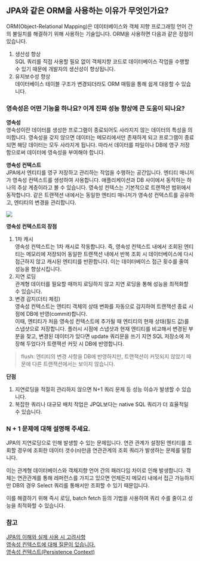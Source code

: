 ## JPA와 같은 ORM을 사용하는 이유가 무엇인가요?

ORM(Object-Relational Mapping)은 데이터베이스와 객체 지향 프로그래밍 언어 간의 불일치를 해결하기 위해 사용하는 기술입니다. ORM을 사용하면 다음과 같은 장점이 있습니다.
1. 생산성 향상<br/>
   SQL 쿼리를 직접 사용할 필요 없이 객체지향 코드로 데이터베이스 작업을 수행할 수 있기 때문에 개발자의 생산성이 향상됩니다.
2. 유지보수성 향상<br/>
   데이터베이스 테이블 구조가 변경되더라도 ORM 매핑을 통해 쉽게 대응할 수 있습니다.


### 영속성은 어떤 기능을 하나요? 이게 진짜 성능 향상에 큰 도움이 되나요?

__영속성__<br/>
영속성이란 데이터를 생성한 프로그램이 종료되어도 사라지지 않는 데이터의 특성을 의미합니다. 영속성을 갖지 않으면 데이터는 메모리에서만 존재하게 되고 프로그램이 종료되면 해당 데이터는 모두 사라지게 됩니다. 따라서 데이터를 파일이나 DB에 영구 저장함으로써 데이터에 영속성을 부여해야 합니다.

__영속성 컨텍스트__<br/>
JPA에서 엔티티를 영구 저장하고 관리하는 작업을 수행하는 공간입니다. 엔티티 매니저가 영속성 컨텍스트를 생성하여 사용합니다. 애플리케이션과 DB 사이에서 동작하는 하나의 추상 계층이라고 볼 수 있습니다.
영속성 컨텍스는 기본적으로 트랜잭션 범위에서 동작합니다. 같은 트랜잭션 내에서는 동일한 엔티티 매니저가 영속성 컨텍스트를 공유하고, 엔티티의 변경을 관리합니다.

![](https://incheol-jung.gitbook.io/~gitbook/image?url=https%3A%2F%2F2649832514-files.gitbook.io%2F%7E%2Ffiles%2Fv0%2Fb%2Fgitbook-legacy-files%2Fo%2Fassets%252F-M5HOStxvx-Jr0fqZhyW%252F-MHb8Kq2OMRiS2HyXT_K%252F-MHbBcxqMRck0E9YERLA%252FJPA_3_7.png%3Falt%3Dmedia%26token%3Df8c834cf-8ced-4e70-82d2-5ecfec518af6&width=768&dpr=1&quality=100&sign=b551b47e&sv=1)

__영속성 컨텍스트의 장점__<br/>
1. 1차 캐시<br/>
   영속성 컨텍스트는 1차 캐시로 작동합니다. 즉, 영속성 컨텍스트 내에서 조회된 엔티티는 메모리에 저장되어 동일한 트랜잭션 내에서 반복 조회 시 데이터베이스에 다시 접근하지 않고 캐시된 엔티티를 반환합니다. 이는 데이터베이스 접근 횟수를 줄여 성능을 향상시킵니다. 
2. 지연 로딩<br/>
   관계형 데이터를 필요할 때까지 로딩하지 않고 지연 로딩을 통해 성능을 최적화할 수 있습니다.
3. 변경 감지(더티 체킹)<br/>
   영속성 컨텍스트는 엔티티 객체의 상태 변화를 자동으로 감지하여 트랜잭션 종료 시점에 DB에 반영(commit)합니다.    
   이때, 엔티티가 처음 영속성 컨텍스트에 추가될 때 엔티티의 현재 상태(필드 값)를 스냅샷으로 저장합니다. 플러시 시점에 스냅샷과 현재 엔티티를 비교해서 변경된 부분을 찾고, 변경된 데이터가 있다면 update 쿼리문을 쓰기 지연 SQL 저장소에 저장해 두었다가 트랜잭션 커밋 시 DB에 반영합니다.
> flush: 엔티티의 변경 사항을 DB에 반영하지만, 트랜잭션이 커밋되지 않았기 때문에 다른 트랜잭션에서는 보이지 않습니다. 

__단점__<br/>
1. 지연로딩을 적절히 관리하지 않으면 N+1 쿼리 문제 등 성능 이슈가 발생할 수 있습니다.
2. 복잡한 쿼리나 대규모 배치 작업은 JPQL보다는 native SQL 쿼리가 더 효율적일 수 있습니다. 

### N + 1 문제에 대해 설명해 주세요.
JPA의 지연로딩으로 인해 발생할 수 있는 문제입니다. 연관 관계가 설정된 엔티티를 조회할 경우에 조회한 데이터 갯수(n)만큼 연관관계의 조회 쿼리가 발생하는 문제를 말합니다. 

이는 관계형 데이터베이스와 객체지향 언어 간의 패러다임 차이로 인해 발생합니다. 객체는 연관관계를 통해 레퍼런스를 가지고 있으면 언제든지 메모리 내에서 접근 가능하지만 DB의 경우 Select 쿼리를 통해서만 조회할 수 있기 때문입니다. 

이를 해결하기 위해 즉시 로딩, batch fetch 등의 기법을 사용하여 쿼리 수를 줄이고 성능을 최적화할 수 있습니다. 

### 참고
[JPA의 이해와 실제 사용 시 고려사항](https://f-lab.kr/insight/understanding-jpa)    
[영속성 컨텍스트에 대해 질문이 있습니다.](https://www.google.com/search?q=%EC%98%81%EC%86%8D%EC%84%B1+%EC%BB%A8%ED%85%8D%EC%8A%A4%ED%8A%B8&oq=%EC%98%81%EC%86%8D%EC%84%B1+%EC%BB%A8%ED%85%8D%EC%8A%A4%ED%8A%B8&gs_lcrp=EgZjaHJvbWUyBggAEEUYOTIGCAEQRRg80gEIMzI0MmowajeoAgCwAgA&sourceid=chrome&ie=UTF-8#ip=1)    
[영속성 컨텍스트(Persistence Context)](https://incheol-jung.gitbook.io/docs/q-and-a/spring/persistence-context)
